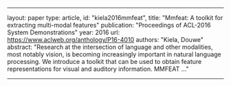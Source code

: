 
---
layout: paper
type: article,
id: "kiela2016mmfeat",
title: "Mmfeat: A toolkit for extracting multi-modal features"
publication: "Proceedings of ACL-2016 System Demonstrations"
year: 2016
url: https://www.aclweb.org/anthology/P16-4010
authors: "Kiela, Douwe"
abstract: "Research at the intersection of language and other modalities, most notably vision, is becoming increasingly important in natural language processing. We introduce a toolkit that can be used to obtain feature representations for visual and auditory information. MMFEAT …"

---
